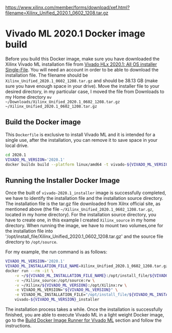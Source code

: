 https://www.xilinx.com/member/forms/download/xef.html?filename=Xilinx_Unified_2020.1_0602_1208.tar.gz

# Vivado ML 2020.1 Docker image build

Before you build this Docker image, make sure you have downloaded the Xilinx Vivado ML installation file 
from [Vivado HLx 2020.1: All OS installer Single-File](https://www.xilinx.com/member/forms/download/xef.html?filename=Xilinx_Unified_2020.1_0602_1208.tar.gz). 
You will need an account in order to be able to download the installation file. 
The filename should be `Xilinx_Unified_2020.1_0602_1208.tar.gz` and should be 38.13 GB (make sure you have enough space in your drive).
Move the installer file to your desired directory, in my particular case, I moved the file from Downloads to my Home 
directory `mv ~/Downloads/Xilinx_Unified_2020.1_0602_1208.tar.gz ~/Xilinx_Unified_2020.1_0602_1208.tar.gz`

## Build the Docker image

This `Dockerfile` is exclusive to install Vivado ML and it is intended for a single use, after the installation, you can remove it to 
save space in your local drive.

```bash
cd 2020.1
VIVADO_ML_VERSION='2020.1'
docker buildx build --platform linux/amd64 -t vivado-${VIVADO_ML_VERSION}_installer . 
```

## Running the  Installer Docker Image

Once the built of `vivado-2020.1_installer` image is successfully completed, we have to identify the installation file and 
the installation source directory. The installation file is the tar.gz file downloaded from Xilnx official site, as mentioned 
above (the file `~/Xilinx_Unified_2020.1_0602_1208.tar.gz`, located in my home directory). For the installation source directory, 
you have to create one, in this example I created `Xilinx_source` in my home directory. When running the image, we have to 
mount two volumes,one for the installation file into '/opt/install_file/Xilinx_Unified_2020.1_0602_1208.tar.gz' and the source 
file directory to `/opt/source`.

For my example, the run command is as follows:
```bash
VIVADO_ML_VERSION='2020.1'
VIVADO_ML_INSTALLATION_FILE_NAME=Xilinx_Unified_2020.1_0602_1208.tar.gz
docker run --rm -it \
    -v ~/${VIVADO_ML_INSTALLATION_FILE_NAME}:/opt/install_file/${VIVADO_ML_INSTALLATION_FILE_NAME} \
    -v ~/Xilinx_source:/opt/source:rw \
    -v ~/Xilinx/${VIVADO_ML_VERSION}:/opt/Xilinx:rw \
    -e VIVADO_ML_VERSION="${VIVADO_ML_VERSION}" \
    -e VIVADO_ML_INSTALLATION_FILE="/opt/install_file/${VIVADO_ML_INSTALLATION_FILE_NAME}" \
    vivado-${VIVADO_ML_VERSION}_installer
```
The installation process takes a while. Once the installation is successfully finished, you are able to execute 
Vivado ML in a light weight Docker image, go to the [Build Docker Image Runner for Vivado ML](../README.md) 
section and follow the instructions.